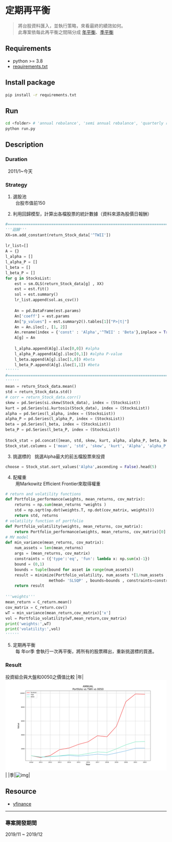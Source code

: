 # 定期再平衡
> 將台股資料匯入，並執行策略，來看最終的績效如何。  
此專案依每此再平衡之間隔分成 [年平衡](https://github.com/JT-427/auto-rebalance-TW/blob/master/requirements.txt)、[季平衡](https://github.com/JT-427/auto-rebalance-TW/blob/master/requirements.txt)

## Requirements
- python >= 3.8
- [requirements.txt](https://github.com/JT-427/auto-rebalance-TW/blob/master/requirements.txt)

## Install package
```sh
pip install -r requirements.txt
```

## Run
```sh
cd <folder> # 'annual rebalance', 'semi annual rebalance', 'quarterly rebalance'
python run.py
```

## Description
### Duration
&nbsp; 2011/1~今天

### Strategy
1. 選股池  
&nbsp; 台股市值前150

2. 利用回歸模型，計算出各檔股票的統計數據（資料來源為股價日報酬）  
```py
#=============================================================================
'''迴歸'''
XX=sm.add_constant(return_Stock_data['^TWII'])

lr_list=[]
A = {}
l_alpha = []
l_alpha_P = []
l_beta = []
l_beta_P = []
for g in StocksList:
    est = sm.OLS(return_Stock_data[g] , XX)
    est = est.fit()
    sol = est.summary()
    lr_list.append(sol.as_csv())
    
    An = pd.DataFrame(est.params)
    An['coeff'] = est.params
    An["p_values"] = est.summary2().tables[1]["P>|t|"]
    An = An.iloc[:, [1, 2]]
    An.rename(index = {'const' : 'Alpha','^TWII' : 'Beta'},inplace = True)
    A[g] = An
    
    l_alpha.append(A[g].iloc[0,0]) #alpha
    l_alpha_P.append(A[g].iloc[0,1]) #alpha P-value
    l_beta.append(A[g].iloc[1,0]) #beta
    l_beta_P.append(A[g].iloc[1,1]) #beta
''''''
#=============================================================================
''''''
mean = return_Stock_data.mean()
std = return_Stock_data.std()
# corr = return_Stock_data.corr()
skew = pd.Series(si.skew(Stock_data), index = (StocksList))
kurt = pd.Series(si.kurtosis(Stock_data), index = (StocksList))
alpha = pd.Series(l_alpha, index = (StocksList))
alpha_P = pd.Series(l_alpha_P, index = (StocksList))
beta = pd.Series(l_beta, index = (StocksList))
beta_P = pd.Series(l_beta_P, index = (StocksList))

Stock_stat = pd.concat([mean, std, skew, kurt, alpha, alpha_P, beta, beta_P],axis = 1)
Stock_stat.columns = ['mean', 'std', 'skew', 'kurt', 'Alpha', 'alpha_P', 'Beta', 'beta_P']
```


3. 挑選標的
&nbsp; 挑選Alpha最大的前五檔股票來投資
```py
choose = Stock_stat.sort_values('Alpha',ascending = False).head(5)
```

4. 配權重  
&nbsp; 用Markowitz Efficient Frontier來取得權重

```py
# return and volatility functions
def Portfolio_performance(weights, mean_returns, cov_matrix):
	returns = np.sum(mean_returns *weights )
	std = np.sqrt(np.dot(weights.T, np.dot(cov_matrix, weights)))
	return std, returns
# volatility function of portfolio
def Portfolio_volatility(weights, mean_returns, cov_matrix):
	return Portfolio_performance(weights, mean_returns, cov_matrix)[0]
# MV model
def min_variance(mean_returns, cov_matrix):
	num_assets = len(mean_returns)
	args = (mean_returns, cov_matrix)
	constraints = ({'type':'eq', 'fun': lambda x: np.sum(x)-1})
	bound = (0,1)
	bounds = tuple(bound for asset in range(num_assets))
	result = minimize(Portfolio_volatility, num_assets *[1/num_assets , ], args=args ,
                   method= 'SLSQP' , bounds=bounds , constraints=constraints )
	return result

'''weights'''
mean_return = C_return.mean()
cov_matrix = C_return.cov()
wT = min_variance(mean_return,cov_matrix)['x']
vol = Portfolio_volatility(wT,mean_return,cov_matrix)
print('weights:',wT)
print('volatility:',vol)
''''''
```

5. 定期再平衡  
&nbsp; 每 年or季 會執行一次再平衡，將所有的股票釋出，重新挑選標的買進。


### Result
投資組合與大盤和0050之價值比較
|年|![img](https://github.com/JT-427/regularly-rebalance-TW/blob/master/annual%20rebalance/Output/ANNUAL_Portfolio%20vs%20TWII%20vs%200050.png)|
|季|![img](https://github.com/JT-427/regularly-rebalance-TW/blob/master/quarterly%20rebalance/Output/Quarter_Portfolio%20vs%20TWII%20vs%200050.png)|


## Resource
- [yfinance](https://github.com/ranaroussi/yfinance)


***
### 專案開發期間
2019/11 ~ 2019/12